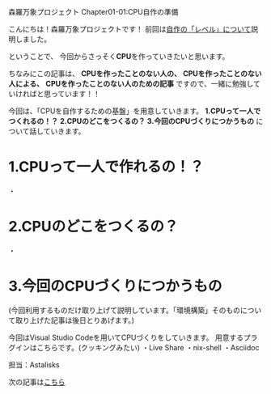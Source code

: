 森羅万象プロジェクト
Chapter01-01:CPU自作の準備
　　

こんにちは！森羅万象プロジェクトです！
前回は[自作の「レベル」について](←リンク貼る)説明しました。
  
ということで、
今回からさっそく**CPU**を作っていきたいと思います。

ちなみにこの記事は、
**CPUを作ったことのない人の、**
**CPUを作ったことのない人による、**
**CPUを作ったことのない人のための記事**
ですので、一緒に勉強していければと思っています！！
  
今回は、「CPUを自作するための基盤」を用意していきます。
**1.CPUって一人でつくれるの！？**
**2.CPUのどこをつくるの？**
**3.今回のCPUづくりにつかうもの**
について話していきます。

# 1.CPUって一人で作れるの！？
  
・


# 2.CPUのどこをつくるの？
  
・

# 3.今回のCPUづくりにつかうもの
(今回利用するものだけ取り上げて説明しています。「環境構築」そのものについて取り上げた記事は後日とりあげます。)
    
今回はVisual Studio Codeを用いてCPUづくりをしていきます。
用意するプラグインはこちらです。(クッキングみたい)
・Live Share
・nix-shell
・Asciidoc



  
担当：Astalisks
  
次の記事は[こちら](←リンク貼る)